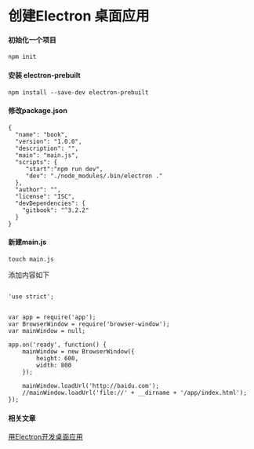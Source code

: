 # 创建Electron 桌面应用


#### 初始化一个项目

```
npm init
```

#### 安装 electron-prebuilt

```
npm install --save-dev electron-prebuilt
```

#### 修改package.json

```
{
  "name": "book",
  "version": "1.0.0",
  "description": "",
  "main": "main.js",
  "scripts": {
     "start":"npm run dev",
     "dev": "./node_modules/.bin/electron ."
  },
  "author": "",
  "license": "ISC",
  "devDependencies": {
    "gitbook": "^3.2.2"
  }
}
```

#### 新建main.js 

```
touch main.js
```

添加内容如下
```

'use strict';


var app = require('app');
var BrowserWindow = require('browser-window');
var mainWindow = null;

app.on('ready', function() {
    mainWindow = new BrowserWindow({
        height: 600,
        width: 800
    });

    mainWindow.loadUrl('http://baidu.com');
    //mainWindow.loadUrl('file://' + __dirname + '/app/index.html');
});

```



#### 相关文章

[用Electron开发桌面应用](http://get.ftqq.com/7870.get)